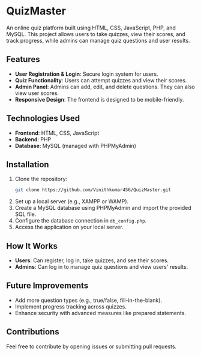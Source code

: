 # QuizMaster

An online quiz platform built using HTML, CSS, JavaScript, PHP, and MySQL. This project allows users to take quizzes, view their scores, and track progress, while admins can manage quiz questions and user results.

## Features  
- **User Registration & Login**: Secure login system for users.  
- **Quiz Functionality**: Users can attempt quizzes and view their scores.  
- **Admin Panel**: Admins can add, edit, and delete questions. They can also view user scores.  
- **Responsive Design**: The frontend is designed to be mobile-friendly.  

## Technologies Used  
- **Frontend**: HTML, CSS, JavaScript  
- **Backend**: PHP  
- **Database**: MySQL (managed with PHPMyAdmin)  

## Installation  
1. Clone the repository:  
   ```bash
   git clone https://github.com/Vinithkumar456/QuizMaster.git
   ```  
2. Set up a local server (e.g., XAMPP or WAMP).  
3. Create a MySQL database using PHPMyAdmin and import the provided SQL file.  
4. Configure the database connection in `db_config.php`.  
5. Access the application on your local server.  

## How It Works  
- **Users**: Can register, log in, take quizzes, and see their scores.  
- **Admins**: Can log in to manage quiz questions and view users' results.  

## Future Improvements  
- Add more question types (e.g., true/false, fill-in-the-blank).  
- Implement progress tracking across quizzes.  
- Enhance security with advanced measures like prepared statements.  

## Contributions  
Feel free to contribute by opening issues or submitting pull requests.  

